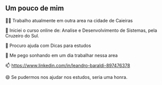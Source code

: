 
## Um pouco de mim
👩‍💻 Trabalho atualmente em outra area na cidade de Caieiras

🧠 Iniciei o curso online de: Analise e Desenvolvimento de Sistemas, pela Cruzeiro do Sul. 

🤔 Procuro ajuda com Dicas para estudos

💬 Me pego sonhando em um dia trabalhar nessa area

📫 https://www.linkedin.com/in/leandro-baraldi-897476378

😄 Se pudermos nos ajudar nos estudos, seria uma honra.


